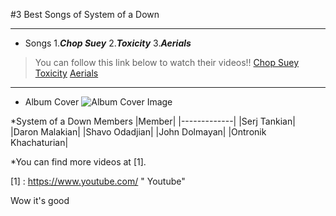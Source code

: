 #3 Best Songs of System of a Down

---

* Songs
1.***Chop Suey***
2.***Toxicity***
3.***Aerials***

>You can follow this link below to watch their videos!!
>[Chop Suey](https://www.youtube.com/watch?v=CSvFpBOe8eyz)
>[Toxicity](https://www.youtube.com/watch?v=iywaBOMvYLI)
>[Aerials](https://www.youtube.com/watch?v=L-iepu3EtyE)

---

* Album Cover
![Album Cover Image](http://ecx.images-amazon.com/images/I/91fUlWjRAgL._SL1500_.jpg)

*System of a Down Members
|Member|
|-------------|
|Serj Tankian|
|Daron Malakian|
|Shavo Odadjian|
|John Dolmayan|
|Ontronik Khachaturian|

*You can find more videos at [1].





[1] : https://www.youtube.com/ " Youtube"

Wow it's good

